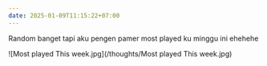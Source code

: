 ```yaml
---
date: 2025-01-09T11:15:22+07:00
---
```

Random banget tapi aku pengen pamer most played ku minggu ini ehehehe

![Most played This week.jpg](/thoughts/Most played This week.jpg)